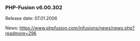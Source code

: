 ### PHP-Fusion v6.00.302
Release date: 07.01.2006

News: https://www.phpfusion.com/infusions/news/news.php?readmore=296
